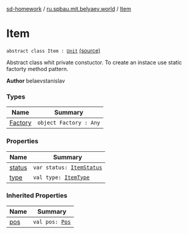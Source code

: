 [sd-homework](../../index.md) / [ru.spbau.mit.belyaev.world](../index.md) / [Item](.)

# Item

`abstract class Item : `[`Unit`](../-unit/index.md) [(source)](https://github.com/StasBel/sd-homework/blob/Roguelike/src/main/kotlin/ru/spbau/mit/belyaev/world/Item.kt#L32)

Abstract class whit private constuctor. To create an instace use
static factorty method pattern.

**Author**
belaevstanislav

### Types

| Name | Summary |
|---|---|
| [Factory](-factory/index.md) | `object Factory : Any` |

### Properties

| Name | Summary |
|---|---|
| [status](status.md) | `var status: `[`ItemStatus`](../-item-status/index.md) |
| [type](type.md) | `val type: `[`ItemType`](../-item-type/index.md) |

### Inherited Properties

| Name | Summary |
|---|---|
| [pos](../-unit/pos.md) | `val pos: `[`Pos`](../-pos/index.md) |
